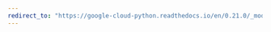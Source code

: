 ```yaml
---
redirect_to: "https://google-cloud-python.readthedocs.io/en/0.21.0/_modules/google/cloud/logging/logger.html"
---
```

